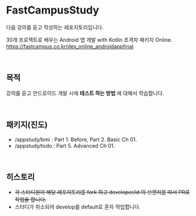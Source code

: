 # FastCampusStudy

다음 강의를 듣고 작성하는 레포지토리입니다.

30개 프로젝트로 배우는 Android 앱 개발 with Kotlin 초격차 패키지 Online.<br>
https://fastcampus.co.kr/dev_online_androidappfinal

<br>

## 목적
강의를 듣고 안드로이드 개발 시에 **테스트 하는 방법** 에 대해서 학습합니다.

<br>

## 패키지(진도)
* /appstudy/bmi : Part 1. Before, Part 2. Basic Ch 01.
* /appstudy/todo : Part 5. Advanced Ch 01.

<br>

## 히스토리

* ~~각 스터디원이 해당 레포지토리를 fork 하고 developer/id 의 브랜치를 따서 PR로 작업을 합니다.~~
* 스터디가 취소되어 develop를 default로 혼자 작업합니다.

